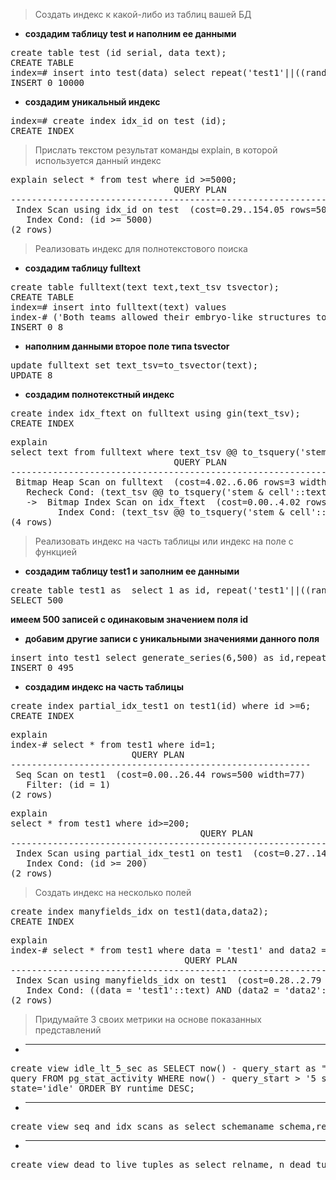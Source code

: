 > Создать индекс к какой-либо из таблиц вашей БД

* __создадим таблицу test и наполним ее данными__
<pre>create table test (id serial, data text);
CREATE TABLE
index=# insert into test(data) select repeat(&apos;test1&apos;||((random()*10)::int::text), (random()*10+1)::int) from generate_series(1,10000);
INSERT 0 10000
</pre>
* __создадим уникальный индекс__
<pre>index=# create index idx_id on test (id);
CREATE INDEX
</pre>
> Прислать текстом результат команды explain,
в которой используется данный индекс
<pre>explain select * from test where id &gt;=5000;
                               QUERY PLAN                                
-------------------------------------------------------------------------
 Index Scan using idx_id on test  (cost=0.29..154.05 rows=5001 width=41)
   Index Cond: (id &gt;= 5000)
(2 rows)
</pre>
> Реализовать индекс для полнотекстового поиска
* __создадим таблицу fulltext__
<pre>create table fulltext(text text,text_tsv tsvector);
CREATE TABLE
index=# insert into fulltext(text) values
index-# (&apos;Both teams allowed their embryo-like structures to self-assemble from human embryonic stem cells,&apos;),(&apos; some of which had been converted into cell types resembling the stem cells that form a placenta and the cells that form the yolk sac outside a naturally developing embryo.&apos;),(&apos;The researchers say that the resulting embryo models show structures and gene transcription profiles found in human embryos between 6 and 14 days after fertilization&apos;),(&apos; up to the onset of the stage called gastrulation, when the cells that will form the embryo become organized into a layer between the amniotic cavity and the yolk sac.&apos;),(&apos;Researchers have made similar entities before from the stem cells of humans and other animals.&apos;),(&apos; Last year, both Zernicka-Goetz’s and Hanna’s teams used similar techniques to create embryo models from mouse cells that developed all the way up to the stage at which organs such as the heart and brain begin to form.&apos;),(&apos; Human embryo models haven’t got that far, but in a preprint posted on bioRxiv on 17 May, stem-cell biologist Ali Brivanlou at the Rockefeller University in New York City and his co-workers reported the development of human embryo models that show signatures of gastrulation equivalent to those seen at around 12 days after fertilization.&apos;),(&apos; The latest studies say that they have made the most advanced human embryo models so far.&apos;);
INSERT 0 8
</pre>
* __наполним данными второе поле типа tsvector__
<pre>update fulltext set text_tsv=to_tsvector(text);
UPDATE 8
</pre>
* __создадим полнотекстный индекс__
<pre>create index idx_ftext on fulltext using gin(text_tsv);
CREATE INDEX
</pre>
<pre>explain
select text from fulltext where text_tsv @@ to_tsquery(&apos;stem &amp; cell&apos;);
                               QUERY PLAN                               
------------------------------------------------------------------------
 Bitmap Heap Scan on fulltext  (cost=4.02..6.06 rows=3 width=171)
   Recheck Cond: (text_tsv @@ to_tsquery(&apos;stem &amp; cell&apos;::text))
   -&gt;  Bitmap Index Scan on idx_ftext  (cost=0.00..4.02 rows=3 width=0)
         Index Cond: (text_tsv @@ to_tsquery(&apos;stem &amp; cell&apos;::text))
(4 rows)
</pre>

>Реализовать индекс на часть таблицы или индекс
на поле с функцией

* __создадим таблицу test1 и заполним ее данными__

<pre>create table test1 as  select 1 as id, repeat(&apos;test1&apos;||((random()*10)::int::text), (random()*10+1)::int) as data,repeat(&apos;data2&apos;||((random()*10)::int::text), (random()*10+1)::int) as data2 from generate_series(1,500);
SELECT 500
</pre>
__имеем 500 записей с одинаковым значением поля id__
* __добавим другие записи с уникальными значениями данного поля__

<pre>insert into test1 select generate_series(6,500) as id,repeat(&apos;test1&apos;||((random()*10)::int::text), (random()*10+1)::int) as data,repeat(&apos;data2&apos;||((random()*10)::int::text), (random()*10+1)::int) as data2;
INSERT 0 495
</pre>

* __создадим индекс на часть таблицы__
<pre>create index partial_idx_test1 on test1(id) where id &gt;=6;
CREATE INDEX
</pre>

<pre>explain
index-# select * from test1 where id=1;
                       QUERY PLAN                        
---------------------------------------------------------
 Seq Scan on test1  (cost=0.00..26.44 rows=500 width=77)
   Filter: (id = 1)
(2 rows)
</pre>

<pre>explain
select * from test1 where id&gt;=200;
                                    QUERY PLAN                                     
-----------------------------------------------------------------------------------
 Index Scan using partial_idx_test1 on test1  (cost=0.27..14.54 rows=301 width=77)
   Index Cond: (id &gt;= 200)
(2 rows)
</pre>

>Создать индекс на несколько полей
<pre>create index manyfields_idx on test1(data,data2); 
CREATE INDEX
</pre>

<pre>explain 
index-# select * from test1 where data = &apos;test1&apos; and data2 = &apos;data2&apos;;
                                 QUERY PLAN                                  
-----------------------------------------------------------------------------
 Index Scan using manyfields_idx on test1  (cost=0.28..2.79 rows=1 width=77)
   Index Cond: ((data = &apos;test1&apos;::text) AND (data2 = &apos;data2&apos;::text))
(2 rows)
</pre>

> Придумайте 3 своих метрики на основе показанных представлений
* __ __
<pre>create view idle_lt_5_sec as SELECT now() - query_start as &quot;runtime&quot;, usename, datname, wait_event_type, state,
query FROM pg_stat_activity WHERE now() - query_start &gt; &apos;5 seconds&apos;::interval and
state=&apos;idle&apos; ORDER BY runtime DESC;</pre>
* __ __
<pre>create view seq_and_idx_scans as select schemaname schema,relname table ,seq_scan,idx_scan from pg_stat_user_tables order by seq_scan;</pre>
* __ __
<pre>create view dead_to_live_tuples as select relname, n_dead_tup,n_live_tup, n_dead_tup/n_live_tup dead_to_live from pg_stat_user_tables where n_dead_tup &gt; 0 order by dead_to_live;
</pre>

